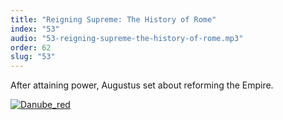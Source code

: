 ```yaml
---
title: "Reigning Supreme: The History of Rome"
index: "53"
audio: "53-reigning-supreme-the-history-of-rome.mp3"
order: 62
slug: "53"
---
```


After attaining power, Augustus set about reforming the Empire.

[![Danube_red](http://thehistoryofrome.typepad.com/.a/6a01053629a711970c0115706b63a6970b-800wi "Danube_red")](http://thehistoryofrome.typepad.com/.a/6a01053629a711970c0115706b63a6970b-pi)


